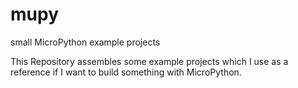 # mupy
small MicroPython example projects

This Repository assembles some example projects which I use as a reference if I want to build something with MicroPython.
